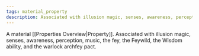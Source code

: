 ```yaml
---
tags: material_property
description: Associated with illusion magic, senses, awareness, perception, music, the fey, the Feywild, the Wisdom ability, and the warlock archfey pact.
---
```

A material [[Properties Overview|Property]]. Associated with illusion magic, senses, awareness, perception, music, the fey, the Feywild, the Wisdom ability, and the warlock archfey pact.